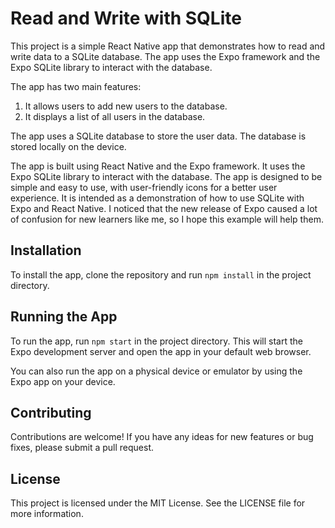 # Read and Write with SQLite

This project is a simple React Native app that demonstrates how to read and write data to a SQLite database. The app uses the Expo framework and the Expo SQLite library to interact with the database.

The app has two main features:

1. It allows users to add new users to the database.
2. It displays a list of all users in the database.

The app uses a SQLite database to store the user data. The database is stored locally on the device.

The app is built using React Native and the Expo framework. It uses the Expo SQLite library to interact with the database.
The app is designed to be simple and easy to use, with user-friendly icons for a better user experience. It is intended as a demonstration of how to use SQLite with Expo and React Native. I noticed that the new release of Expo caused a lot of confusion for new learners like me, so I hope this example will help them.

## Installation

To install the app, clone the repository and run `npm install` in the project directory.

## Running the App

To run the app, run `npm start` in the project directory. This will start the Expo development server and open the app in your default web browser.

You can also run the app on a physical device or emulator by using the Expo app on your device.

## Contributing

Contributions are welcome! If you have any ideas for new features or bug fixes, please submit a pull request.

## License

This project is licensed under the MIT License. See the LICENSE file for more information.
